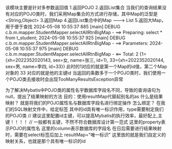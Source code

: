 该模块主要是针对多参数返回值
    1.返回POJO
    2.返回List集合
        当我们的查询结果没有对应的POJO类时，我们采用Map集合的方式进行存储，其中Map的泛型是<String,Object>
    3.返回Map
    4.返回List集合中的Map ---> List<Map>
    5.返回大Map，用于便于查找
        2024-05-08 10:55:37 885 [main] DEBUG c.b.m.mapper.StudentMapper.selectAllRtnBigMap - ==>  Preparing: select * from t_student;
        2024-05-08 10:55:37 925 [main] DEBUG c.b.m.mapper.StudentMapper.selectAllRtnBigMap - ==> Parameters:
        2024-05-08 10:55:37 975 [main] DEBUG c.b.m.mapper.StudentMapper.selectAllRtnBigMap - <==      Total: 2
        {1={xh=2022352020143, sex=女, name=张三, id=1}, 33={xh=2022352020144, sex=男, name=李四, id=33}}
        此时的1对应的就是第一个Map的id值，第二个Map对象的 33 对应的就是他的主键id
当返回的条数多于一个POJO类时，我们使用一个POJO类去接收时会出现TooManyResultsException异常

为了解决Mybatis中POJO类的属性名宇数据库字段名不同，导致的查询语句为null，提出了结果映射的方法
    目的：使用resultMap代替起别名的as
    什么是结果映射？
        就是将我们的POJO属性名与数据库字段名进行绑定操作
    怎么绑定？
        在我们的SQL映射文件中，给定标签<resultMap id="" type=""> </resultMap>
        其中的id具有唯一标识作用，type需要制定我们的POJO类
    <resultMap id="" type="">
        // 建议这里配置id主键，可以提高Mybatis的执行效率，最好配上,主键！！！！
        // 一般都有主键，不然不符合数据库设计第一范式
        <id property="id" column="id"/>
        这里的property表示POJO的属性名
        这里的column表示数据库的字段名
        <result property="" column=""/>
    </resultMap>
    在日后需要进行结果映射时，需要在select标签后加上 resultMap="唯一标识" 这里放的就是我们自定义的映射关系，也就是那个具有唯一标识的id

